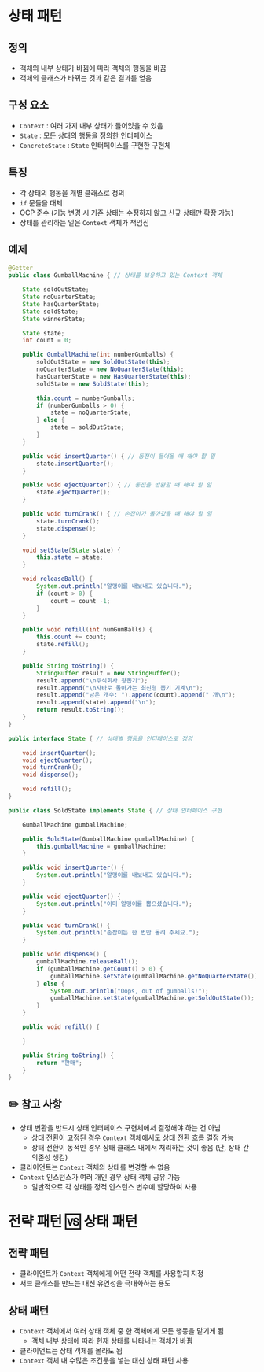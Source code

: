 # 상태 패턴

## 정의

- 객체의 내부 상태가 바뀜에 따라 객체의 행동을 바꿈
- 객체의 클래스가 바뀌는 것과 같은 결과를 얻음

## 구성 요소

- `Context` : 여러 가지 내부 상태가 들어있을 수 있음
- `State` : 모든 상태의 행동을 정의한 인터페이스
- `ConcreteState` : `State` 인터페이스를 구현한 구현체

## 특징

- 각 상태의 행동을 개별 클래스로 정의
- `if` 문들을 대체
- OCP 준수 (기능 변경 시 기존 상태는 수정하지 않고 신규 상태만 확장 가능)
- 상태를 관리하는 일은 `Context` 객체가 책임짐

## 예제

```java
@Getter
public class GumballMachine { // 상태를 보유하고 있는 Context 객체

    State soldOutState;
    State noQuarterState;
    State hasQuarterState;
    State soldState;
    State winnerState;

    State state;
    int count = 0;

    public GumballMachine(int numberGumballs) {
        soldOutState = new SoldOutState(this);
        noQuarterState = new NoQuarterState(this);
        hasQuarterState = new HasQuarterState(this);
        soldState = new SoldState(this);

        this.count = numberGumballs;
        if (numberGumballs > 0) {
            state = noQuarterState;
        } else {
            state = soldOutState;
        }
    }

    public void insertQuarter() { // 동전이 들어올 때 해야 할 일
        state.insertQuarter();
    }

    public void ejectQuarter() { // 동전을 반환할 때 해야 할 일
        state.ejectQuarter();
    }

    public void turnCrank() { // 손잡이가 돌아갔을 때 해야 할 일
        state.turnCrank();
        state.dispense();
    }

    void setState(State state) {
        this.state = state;
    }

    void releaseBall() {
        System.out.println("알맹이를 내보내고 있습니다.");
        if (count > 0) {
            count = count -1;
        }
    }

    public void refill(int numGumBalls) {
        this.count += count;
        state.refill();
    }

    public String toString() {
        StringBuffer result = new StringBuffer();
        result.append("\n주식회사 왕뽑기");
        result.append("\n자바로 돌아가는 최신형 뽑기 기계\n");
        result.append("남은 개수: ").append(count).append(" 개\n");
        result.append(state).append("\n");
        return result.toString();
    }
}
```

```java
public interface State { // 상태별 행동을 인터페이스로 정의

	void insertQuarter();
	void ejectQuarter();
	void turnCrank();
	void dispense();

	void refill();
}
```

```java
public class SoldState implements State { // 상태 인터페이스 구현

    GumballMachine gumballMachine;

    public SoldState(GumballMachine gumballMachine) {
        this.gumballMachine = gumballMachine;
    }

	public void insertQuarter() {
		System.out.println("알맹이를 내보내고 있습니다.");
	}

	public void ejectQuarter() {
		System.out.println("이미 알맹이를 뽑으셨습니다.");
	}

	public void turnCrank() {
		System.out.println("손잡이는 한 번만 돌려 주세요.");
	}

	public void dispense() {
		gumballMachine.releaseBall();
		if (gumballMachine.getCount() > 0) {
			gumballMachine.setState(gumballMachine.getNoQuarterState());
		} else {
			System.out.println("Oops, out of gumballs!");
			gumballMachine.setState(gumballMachine.getSoldOutState());
		}
	}

	public void refill() {

	}

	public String toString() {
		return "판매";
	}
}
```

## ✏️ 참고 사항

- 상태 변환을 반드시 상태 인터페이스 구현체에서 결정해야 하는 건 아님
    - 상태 전환이 고정된 경우 `Context` 객체에서도 상태 전환 흐름 결정 가능
    - 상태 전환이 동적인 경우 상태 클래스 내에서 처리하는 것이 좋음 (단, 상태 간 의존성 생김)
- 클라이언트는 `Context` 객체의 상태를 변경할 수 없음
- `Context` 인스턴스가 여러 개인 경우 상태 객체 공유 가능
    - 일반적으로 각 상태를 정적 인스턴스 변수에 할당하여 사용

# 전략 패턴 🆚 상태 패턴

## 전략 패턴

- 클라이언트가 `Context` 객체에게 어떤 전략 객체를 사용할지 지정
- 서브 클래스를 만드는 대신 유연성을 극대화하는 용도

## 상태 패턴

- `Context` 객체에서 여러 상태 객체 중 한 객체에게 모든 행동을 맡기게 됨
    - 객체 내부 상태에 따라 현재 상태를 나타내는 객체가 바뀜
- 클라이언트는 상태 객체를 몰라도 됨
- `Context` 객체 내 수많은 조건문을 넣는 대신 상태 패턴 사용
